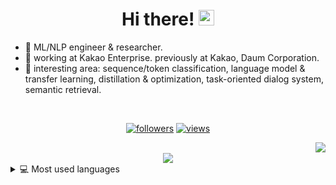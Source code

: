 <div align="center">
   <h1>Hi there! <img src="https://media.giphy.com/media/hvRJCLFzcasrR4ia7z/giphy.gif" width="25px"></h1>
</div>

- 🔭 ML/NLP engineer & researcher.
- 🌱 working at Kakao Enterprise. previously at Kakao, Daum Corporation.
- 🤔 interesting area: sequence/token classification, language model & transfer learning, distillation & optimization, task-oriented dialog system, semantic retrieval.

<br>

<div align="center">
    <p align="center">
        <a href="https://github.com/dsindex"><img alt="followers" title="Follow me on Github" src="https://img.shields.io/github/followers/dsindex?color=236ad3&style=for-the-badge&logo=github&label=Follow"/></a>
        <a href="https://github.com/dsindex"><img alt="views" title="Github views" src="https://freshidea.com/jonah/app/ghpvc/"/></a>
    </p>
</div>

<div align="center">
    <img align="right" src="https://github-readme-stats.vercel.app/api?username=dsindex&count_private=true&show_icons=true&hide_title=true&hide=stars" />
</div>

<br>

<div align="center">
   <img src="https://github-profile-trophy.vercel.app/?username=dsindex&theme=flat&no-frame=true&margin-w=30" />
</div>

<details> 
  <summary>💻 Most used languages</summary>
  <br/>
  <a href="https://github.com/rjsamra/github-readme-stats"><img alt="Rajkumar Samra's Top Languages" src="https://github-readme-stats.vercel.app/api/top-langs/?username=rjsamra&langs_count=10&layout=compact#" /></a>
  <br/>
  <b>Note:</b> This chart is only a metric of which languages my public code on GitHub consists of and does not reflect my experience or skill level.
</details>
